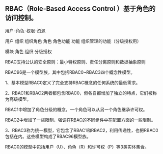 ## RBAC（Role-Based Access Control ）基于角色的访问控制。  
用户-角色-权限-资源

用户
组织
组织角色
角色
角色功能
功能
组织管理的功能（分级授权用）

模块
角色
组织
分级授权

RBAC支持公认的安全原则：最小特权原则、责任分离原则和数据抽象原则


RBAC96是一个模型族，其中包括RBAC0~RBAC3四个概念性模型。

1、基本模型RBAC0定义了完全支持RBAC概念的任何系统的最低需求。

2、RBAC1和RBAC2两者都包含RBAC0，但各自都增加了独立的特点，它们被称为高级模型。

RBAC1中增加了角色分级的概念，一个角色可以从另一个角色继承许可权。

RBAC2中增加了一些限制，强调在RBAC的不同组件中在配置方面的一些限制。

3、RBAC3称为统一模型，它包含了RBAC1和RBAC2，利用传递性，也把RBAC0包括在内。这些模型构成了RBAC96模型族。

RBAC0的模型中包括用户（U）、角色（R）和许可权（P）等3类实体集合。